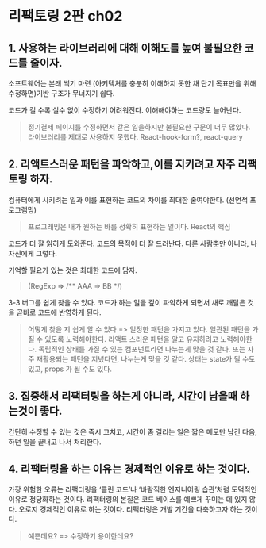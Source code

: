 # 리팩토링 2판 ch02

## 1. 사용하는 라이브러리에 대해 이해도를 높여 불필요한 코드를 줄이자.
소프트웨어는 본래 썩기 마련
(아키텍처를 충분히 이해하지 못한 채 단기 목표만을 위해 수정하면)기반 구조가 무너지기 쉽다.

코드가 길 수록 실수 없이 수정하기 어려워진다.
이해해야하는 코드량도 늘어난다.
> 정기결제 페이지를 수정하면서 같은 일을하지만 불필요한 구문이 너무 많았다.
> 라이브러리를 제대로 사용하지 못했다. React-hook-form?, react-query

## 2. 리액트스러운 패턴을 파악하고,이를 지키려고 자주 리팩토링 하자.
컴퓨터에게 시키려는 일과 이를 표현하는 코드의 차이를 최대한 줄여야한다.
(선언적 프로그램밍)
> 프로그래밍은 내가 원하는 바를 정확히 표현하는 일이다.
> React의 핵심

코드가 더 잘 읽히게 도와준다.
코드의 목적이 더 잘 드러난다.
다른 사람뿐만 아니라, 나 자신에게 그렇다.

기억할 필요가 있는 것은 최대한 코드에 담자.
> (RegExp => /** AAA => BB */)

3-3 버그를 쉽게 찾을 수 있다.
코드가 하는 일을 깊이 파악하게 되면서 새로 깨달은 것을 곧바로 코드에 반영하게 된다.

> 어떻게 찾을 지 쉽게 알 수 있다 => 일정한 패턴을 가지고 있다.
> 일관된 패턴을 가질 수 있도록 노력해야한다.
> 리액트 스러운 패턴을 알고 유지하려고 노력해야한다.
> 독립적인 상태를 가질 수 있는 컴포넌트라면 나누는게 맞을 것 같다.
> 또는 자주 재활용되는 패턴을 지녔다면, 나누는게 맞을 것 같다.
> 상태는 state가 될 수도 있고, props 가 될 수도 있다.

## 3. 집중해서 리팩터링을 하는게 아니라, 시간이 남을때 하는것이 좋다.
간단히 수정할 수 있는 것은 즉시 고치고, 시간이 좀 걸리는 일은 짧은 메모만 남긴 다음, 하던 일을 끝내고 나서 처리한다.

## 4. 리팩터링을 하는 이유는 경제적인 이유로 하는 것이다.
가장 위험한 오류는 리팩터링을 ‘클린 코드’나 ‘바람직한 엔지니어링 습관’처럼 도덕적인 이유로 정당화하는 것이다.
리팩터링의 본질은 코드 베이스를 예쁘게 꾸미는 데 있지 않다.
오로지 경제적인 이유로 하는 것이다.
리팩터링은 개발 기간을 다축하고자 하는 것이다.

> 예쁜데요? => 수정하기 용이한데요?




